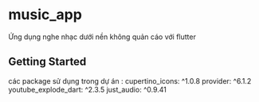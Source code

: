 # music_app

Ứng dụng nghe nhạc dưới nền không quản cáo với flutter

## Getting Started

các package sử dụng trong dự án :
 cupertino_icons: ^1.0.8
  provider: ^6.1.2
  youtube_explode_dart: ^2.3.5
  just_audio: ^0.9.41


